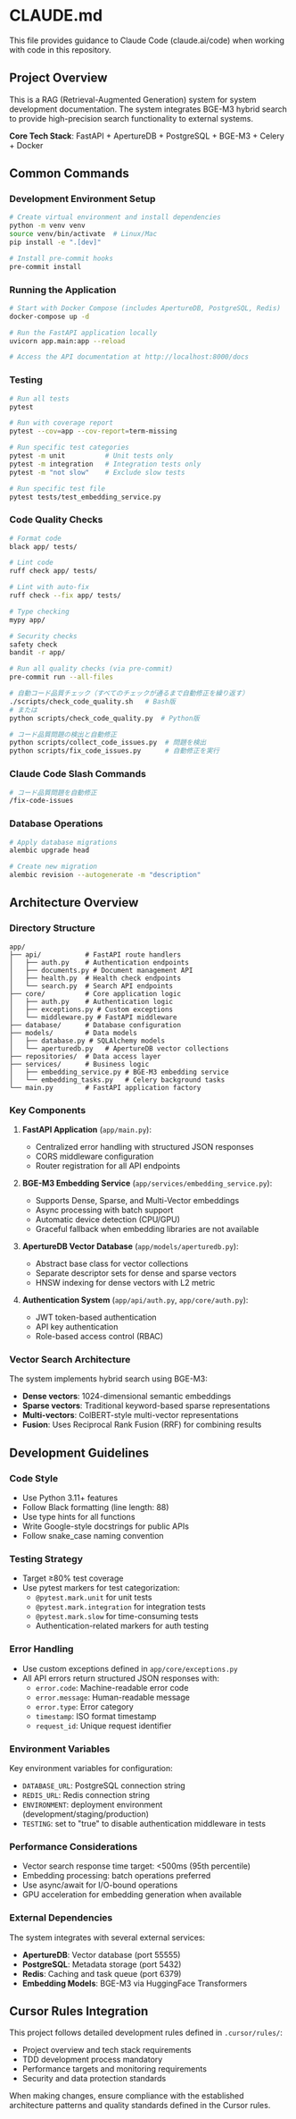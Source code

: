 # CLAUDE.md

This file provides guidance to Claude Code (claude.ai/code) when working with code in this repository.

## Project Overview

This is a RAG (Retrieval-Augmented Generation) system for system development documentation. The system integrates BGE-M3 hybrid search to provide high-precision search functionality to external systems.

**Core Tech Stack**: FastAPI + ApertureDB + PostgreSQL + BGE-M3 + Celery + Docker

## Common Commands

### Development Environment Setup

```bash
# Create virtual environment and install dependencies
python -m venv venv
source venv/bin/activate  # Linux/Mac
pip install -e ".[dev]"

# Install pre-commit hooks
pre-commit install
```

### Running the Application

```bash
# Start with Docker Compose (includes ApertureDB, PostgreSQL, Redis)
docker-compose up -d

# Run the FastAPI application locally
uvicorn app.main:app --reload

# Access the API documentation at http://localhost:8000/docs
```

### Testing

```bash
# Run all tests
pytest

# Run with coverage report
pytest --cov=app --cov-report=term-missing

# Run specific test categories
pytest -m unit          # Unit tests only
pytest -m integration   # Integration tests only
pytest -m "not slow"    # Exclude slow tests

# Run specific test file
pytest tests/test_embedding_service.py
```

### Code Quality Checks

```bash
# Format code
black app/ tests/

# Lint code
ruff check app/ tests/

# Lint with auto-fix
ruff check --fix app/ tests/

# Type checking
mypy app/

# Security checks
safety check
bandit -r app/

# Run all quality checks (via pre-commit)
pre-commit run --all-files

# 自動コード品質チェック（すべてのチェックが通るまで自動修正を繰り返す）
./scripts/check_code_quality.sh   # Bash版
# または
python scripts/check_code_quality.py  # Python版

# コード品質問題の検出と自動修正
python scripts/collect_code_issues.py  # 問題を検出
python scripts/fix_code_issues.py      # 自動修正を実行
```

### Claude Code Slash Commands

```bash
# コード品質問題を自動修正
/fix-code-issues
```

### Database Operations

```bash
# Apply database migrations
alembic upgrade head

# Create new migration
alembic revision --autogenerate -m "description"
```

## Architecture Overview

### Directory Structure

```plaintext
app/
├── api/           # FastAPI route handlers
│   ├── auth.py    # Authentication endpoints
│   ├── documents.py # Document management API
│   ├── health.py  # Health check endpoints
│   └── search.py  # Search API endpoints
├── core/          # Core application logic
│   ├── auth.py    # Authentication logic
│   ├── exceptions.py # Custom exceptions
│   └── middleware.py # FastAPI middleware
├── database/      # Database configuration
├── models/        # Data models
│   ├── database.py # SQLAlchemy models
│   └── aperturedb.py   # ApertureDB vector collections
├── repositories/  # Data access layer
├── services/      # Business logic
│   ├── embedding_service.py # BGE-M3 embedding service
│   └── embedding_tasks.py   # Celery background tasks
└── main.py        # FastAPI application factory
```

### Key Components

1. **FastAPI Application** (`app/main.py`):
   - Centralized error handling with structured JSON responses
   - CORS middleware configuration
   - Router registration for all API endpoints

2. **BGE-M3 Embedding Service** (`app/services/embedding_service.py`):
   - Supports Dense, Sparse, and Multi-Vector embeddings
   - Async processing with batch support
   - Automatic device detection (CPU/GPU)
   - Graceful fallback when embedding libraries are not available

3. **ApertureDB Vector Database** (`app/models/aperturedb.py`):
   - Abstract base class for vector collections
   - Separate descriptor sets for dense and sparse vectors
   - HNSW indexing for dense vectors with L2 metric

4. **Authentication System** (`app/api/auth.py`, `app/core/auth.py`):
   - JWT token-based authentication
   - API key authentication
   - Role-based access control (RBAC)

### Vector Search Architecture

The system implements hybrid search using BGE-M3:

- **Dense vectors**: 1024-dimensional semantic embeddings
- **Sparse vectors**: Traditional keyword-based sparse representations
- **Multi-vectors**: ColBERT-style multi-vector representations
- **Fusion**: Uses Reciprocal Rank Fusion (RRF) for combining results

## Development Guidelines

### Code Style

- Use Python 3.11+ features
- Follow Black formatting (line length: 88)
- Use type hints for all functions
- Write Google-style docstrings for public APIs
- Follow snake_case naming convention

### Testing Strategy

- Target ≥80% test coverage
- Use pytest markers for test categorization:
  - `@pytest.mark.unit` for unit tests
  - `@pytest.mark.integration` for integration tests
  - `@pytest.mark.slow` for time-consuming tests
  - Authentication-related markers for auth testing

### Error Handling

- Use custom exceptions defined in `app/core/exceptions.py`
- All API errors return structured JSON responses with:
  - `error.code`: Machine-readable error code
  - `error.message`: Human-readable message
  - `error.type`: Error category
  - `timestamp`: ISO format timestamp
  - `request_id`: Unique request identifier

### Environment Variables

Key environment variables for configuration:

- `DATABASE_URL`: PostgreSQL connection string
- `REDIS_URL`: Redis connection string
- `ENVIRONMENT`: deployment environment (development/staging/production)
- `TESTING`: set to "true" to disable authentication middleware in tests

### Performance Considerations

- Vector search response time target: <500ms (95th percentile)
- Embedding processing: batch operations preferred
- Use async/await for I/O-bound operations
- GPU acceleration for embedding generation when available

### External Dependencies

The system integrates with several external services:

- **ApertureDB**: Vector database (port 55555)
- **PostgreSQL**: Metadata storage (port 5432)
- **Redis**: Caching and task queue (port 6379)
- **Embedding Models**: BGE-M3 via HuggingFace Transformers

## Cursor Rules Integration

This project follows detailed development rules defined in `.cursor/rules/`:

- Project overview and tech stack requirements
- TDD development process mandatory
- Performance targets and monitoring requirements
- Security and data protection standards

When making changes, ensure compliance with the established architecture patterns and quality standards defined in the Cursor rules.
